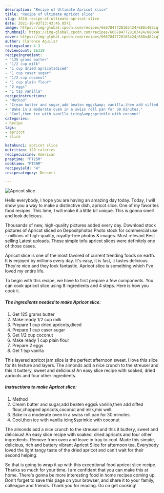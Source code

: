 ```yaml
---
description: "Recipe of Ultimate Apricot slice"
title: "Recipe of Ultimate Apricot slice"
slug: 4518-recipe-of-ultimate-apricot-slice
date: 2021-10-03T13:43:46.857Z
image: https://img-global.cpcdn.com/recipes/6667847728103424/680x482cq70/apricot-slice-recipe-main-photo.jpg
thumbnail: https://img-global.cpcdn.com/recipes/6667847728103424/680x482cq70/apricot-slice-recipe-main-photo.jpg
cover: https://img-global.cpcdn.com/recipes/6667847728103424/680x482cq70/apricot-slice-recipe-main-photo.jpg
author: Clarence Aguilar
ratingvalue: 4.3
reviewcount: 16319
recipeingredient:
- "125 grams butter"
- "1/2 cup milk"
- "1 cup dried apricotsdiced"
- "1 cup caser sugar"
- "1/2 cup coconut"
- "1 cup plain flour"
- "2 eggs"
- "1 tsp vanilla"
recipeinstructions:
- "Method"
- "Cream butter and sugar,add beaten eggs&amp; vanilla,then add sifted flour,chopped apricots,coconut and milk,mix well."
- "Bake in a moderate oven in a swiss roll pan for 30 minutes."
- "Cool,then ice with vanilla icing&amp;sprinkle with coconut"
categories:
- Recipe
tags:
- apricot
- slice

katakunci: apricot slice 
nutrition: 120 calories
recipecuisine: American
preptime: "PT25M"
cooktime: "PT39M"
recipeyield: "4"
recipecategory: Dessert

---
```



![Apricot slice](https://img-global.cpcdn.com/recipes/6667847728103424/680x482cq70/apricot-slice-recipe-main-photo.jpg)

Hello everybody, I hope you are having an amazing day today. Today, I will show you a way to make a distinctive dish, apricot slice. One of my favorites food recipes. This time, I will make it a little bit unique. This is gonna smell and look delicious.

Thousands of new, high-quality pictures added every day. Download stock pictures of Apricot sliced on Depositphotos Photo stock for commercial use - millions of high-quality, royalty-free photos &amp; images. Most relevant Best selling Latest uploads. These simple tofu apricot slices were definitely one of those cases.

Apricot slice is one of the most favored of current trending foods on earth. It is enjoyed by millions every day. It's easy, it is fast, it tastes delicious. They're nice and they look fantastic. Apricot slice is something which I've loved my entire life.


To begin with this recipe, we have to first prepare a few components. You can cook apricot slice using 8 ingredients and 4 steps. Here is how you cook it.

<!--inarticleads1-->

##### The ingredients needed to make Apricot slice:

1. Get 125 grams butter
1. Make ready 1/2 cup milk
1. Prepare 1 cup dried apricots,diced
1. Prepare 1 cup caser sugar
1. Get 1/2 cup coconut
1. Make ready 1 cup plain flour
1. Prepare 2 eggs
1. Get 1 tsp vanilla


This layered apricot jam slice is the perfect afternoon sweet. I love this slice for its texture and layers. The almonds add a nice crunch to the streusel and this it buttery, sweet and delicious! An easy slice recipe with soaked, dried apricots and four other ingredients. 

<!--inarticleads2-->

##### Instructions to make Apricot slice:

1. Method
1. Cream butter and sugar,add beaten eggs&amp; vanilla,then add sifted flour,chopped apricots,coconut and milk,mix well.
1. Bake in a moderate oven in a swiss roll pan for 30 minutes.
1. Cool,then ice with vanilla icing&amp;sprinkle with coconut


The almonds add a nice crunch to the streusel and this it buttery, sweet and delicious! An easy slice recipe with soaked, dried apricots and four other ingredients. Remove from oven and leave in tray to cool. Made this simple, delicious, rich and buttery vibrant Apricot Slice for afternoon tea. Everybody loved the light tangy taste of the dried apricot and can&#39;t wait for their second helping. 

So that is going to wrap it up with this exceptional food apricot slice recipe. Thanks so much for your time. I am confident that you can make this at home. There's gonna be more interesting food in home recipes coming up. Don't forget to save this page on your browser, and share it to your family, colleague and friends. Thank you for reading. Go on get cooking!
